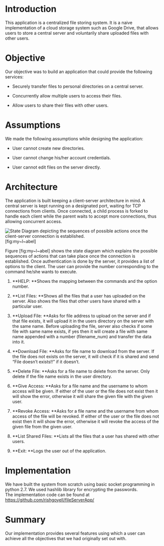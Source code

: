 Introduction
============

This application is a centralized file storing system. It is a naive
implementation of a cloud storage system such as Google Drive, that
allows users to store a central server and voluntarily share uploaded
files with other users.

Objective
=========

Our objective was to build an application that could provide the
following services:

-   Securely transfer files to personal directories on a central server.

-   Concurrently allow multiple users to access their files.

-   Allow users to share their files with other users.

Assumptions
===========

We made the following assumptions while designing the application:

-   User cannot create new directories.

-   User cannot change his/her account credentials.

-   User cannot edit files on the server directly.

Architecture
============

The application is built keeping a client-server architecture in mind. A
central server is kept running on a designated port, waiting for TCP
connections from clients. Once connected, a child process is forked to
handle each client while the parent waits to accept more connections,
thus allowing concurrent access.

![State Diagram depicting the sequences of possible actions once the
client-server connection is established.](stateDiagram.png "fig:")
[fig:my~l~abel]

Figure [fig:my~l~abel] shows the state diagram which explains the
possible sequences of actions that can take place once the connection is
established. Once authentication is done by the server, it provides a
list of options to the client. The user can provide the number
corresponding to the command he/she wants to execute.

1.  **HELP: **Shows the mapping between the commands and the option
    number.

2.  **List Files: **Shows all the files that a user has uploaded on the
    server. Also shows the files that other users have shared with a
    particular user.

3.  **Upload File: **Asks for file address to upload on the server and
    if that file exists, it will upload it in the users directory on the
    server with the same name. Before uploading the file, server also
    checks if some file with same name exists, if yes then it will
    create a file with same name appended with a number (filename\_num)
    and transfer the data into it.

4.  **Download File: **Asks for file name to download from the server.
    If the file does not exists on the server, it will check if it is
    shared and send “File doesn’t exists!!” if it doesn’t.

5.  **Delete File: **Asks for a file name to delete from the server.
    Only delete if the file name exists in the user directory.

6.  **Give Access: **Asks for a file name and the username to whom
    access will be given. If either of the user or the file does not
    exist then it will show the error, otherwise it will share the given
    file with the given user.

7.  **Revoke Access: **Asks for a file name and the username from whom
    access of the file will be revoked. If either of the user or the
    file does not exist then it will show the error, otherwise it will
    revoke the access of the given file from the given user.

8.  **List Shared Files: **Lists all the files that a user has shared
    with other users.

9.  **Exit: **Logs the user out of the application.

Implementation
==============

We have built the system from scratch using basic socket programming in
python 2.7. We used hashlib library for encrypting the passwords.\
The implementation code can be found at
<https://github.com/rishgoyell/fileServerApp/>

Summary
=======

Our implementation provides several features using which a user can
achieve all the objectives that we had originally set out with.
